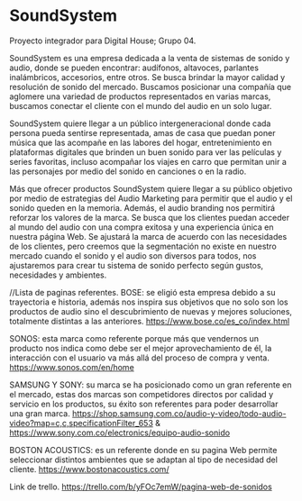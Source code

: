 # SoundSystem
Proyecto integrador para Digital House; Grupo 04.

SoundSystem es una empresa dedicada a la venta de sistemas de sonido y audio, donde se pueden encontrar: audífonos, altavoces, parlantes inalámbricos, accesorios, entre otros. Se busca brindar la mayor calidad y resolución de sonido del mercado. Buscamos posicionar una compañía que aglomere una variedad de productos representados en varias marcas, buscamos conectar el cliente con el mundo del audio en un solo lugar. 

SoundSystem quiere llegar a un público intergeneracional donde cada persona pueda sentirse representada, amas de casa que puedan poner música que las acompañe en las labores del hogar, entretenimiento en plataformas digitales que brinden un buen sonido para ver las películas y series favoritas, incluso acompañar los viajes en carro que permitan unir a las personajes por medio del sonido en canciones o en la radio.

Más que ofrecer productos SoundSystem quiere llegar a su público objetivo por medio de estrategias del Audio Marketing para permitir que el audio y el sonido queden en la memoria. Además, el audio branding nos permitirá reforzar los valores de la marca. Se busca que los clientes puedan acceder al mundo del audio con una compra exitosa y una experiencia única en nuestra página Web. Se ajustará la marca de acuerdo con las necesidades de los clientes, pero creemos que la segmentación no existe en nuestro mercado cuando el sonido y el audio son diversos para todos, nos ajustaremos para crear tu sistema de sonido perfecto según gustos, necesidades y ambientes.


//Lista de paginas referentes.
BOSE: se eligió esta empresa debido a su trayectoria e historia, además nos inspira sus objetivos que no solo son los productos de audio sino el descubrimiento de nuevas y mejores soluciones, totalmente distintas a las anteriores. https://www.bose.co/es_co/index.html 

SONOS: esta marca como referente porque más que vendernos un producto nos indica como debe ser el mejor aprovechamiento de él, la interacción con el usuario va más allá del proceso de compra y venta. https://www.sonos.com/en/home 

SAMSUNG Y SONY: su marca se ha posicionado como un gran referente en el mercado, estas dos marcas son competidores directos por calidad y servicio en los productos, su éxito son referentes para poder desarrollar una gran marca. https://shop.samsung.com.co/audio-y-video/todo-audio-video?map=c,c,specificationFilter_653 & https://www.sony.com.co/electronics/equipo-audio-sonido

BOSTON ACOUSTICS: es un referente donde en su pagina Web permite seleccionar distintos ambientes que se adaptan al tipo de necesidad del cliente. https://www.bostonacoustics.com/ 

Link de trello.
https://trello.com/b/yFOc7emW/pagina-web-de-sonidos




